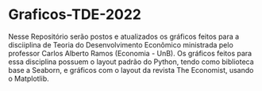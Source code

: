 # Graficos-TDE-2022
Nesse Repositório serão postos e atualizados os gráficos feitos para a disciiplina de Teoria do Desenvolvimento Econômico ministrada pelo professor Carlos Alberto Ramos (Economia - UnB). 
Os gráficos feitos para essa disciplina possuem o layout padrão do Python, tendo como biblioteca base a Seaborn, e gráficos com o layout da revista The Economist, usando o Matplotlib.
